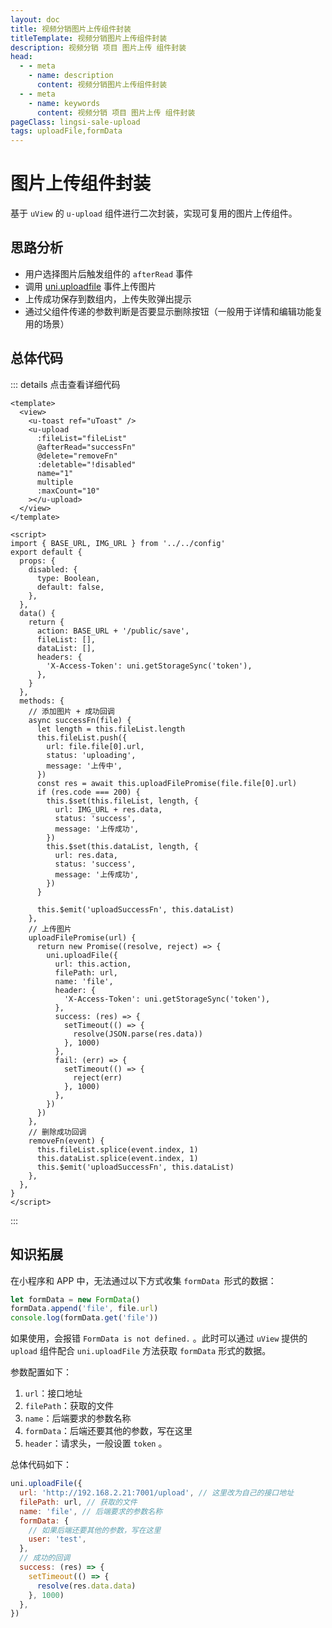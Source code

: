 ```yaml
---
layout: doc
title: 视频分销图片上传组件封装
titleTemplate: 视频分销图片上传组件封装
description: 视频分销 项目 图片上传 组件封装
head:
  - - meta
    - name: description
      content: 视频分销图片上传组件封装
  - - meta
    - name: keywords
      content: 视频分销 项目 图片上传 组件封装
pageClass: lingsi-sale-upload
tags: uploadFile,formData
---
```


# 图片上传组件封装

基于 `uView` 的 `u-upload` 组件进行二次封装，实现可复用的图片上传组件。

## 思路分析

- 用户选择图片后触发组件的 `afterRead` 事件
- 调用 [uni.uploadfile](https://uniapp.dcloud.net.cn/api/request/network-file.html#uploadfile) 事件上传图片
- 上传成功保存到数组内，上传失败弹出提示
- 通过父组件传递的参数判断是否要显示删除按钮（一般用于详情和编辑功能复用的场景）

## 总体代码

::: details 点击查看详细代码

```vue
<template>
  <view>
    <u-toast ref="uToast" />
    <u-upload
      :fileList="fileList"
      @afterRead="successFn"
      @delete="removeFn"
      :deletable="!disabled"
      name="1"
      multiple
      :maxCount="10"
    ></u-upload>
  </view>
</template>

<script>
import { BASE_URL, IMG_URL } from '../../config'
export default {
  props: {
    disabled: {
      type: Boolean,
      default: false,
    },
  },
  data() {
    return {
      action: BASE_URL + '/public/save',
      fileList: [],
      dataList: [],
      headers: {
        'X-Access-Token': uni.getStorageSync('token'),
      },
    }
  },
  methods: {
    // 添加图片 + 成功回调
    async successFn(file) {
      let length = this.fileList.length
      this.fileList.push({
        url: file.file[0].url,
        status: 'uploading',
        message: '上传中',
      })
      const res = await this.uploadFilePromise(file.file[0].url)
      if (res.code === 200) {
        this.$set(this.fileList, length, {
          url: IMG_URL + res.data,
          status: 'success',
          message: '上传成功',
        })
        this.$set(this.dataList, length, {
          url: res.data,
          status: 'success',
          message: '上传成功',
        })
      }

      this.$emit('uploadSuccessFn', this.dataList)
    },
    // 上传图片
    uploadFilePromise(url) {
      return new Promise((resolve, reject) => {
        uni.uploadFile({
          url: this.action,
          filePath: url,
          name: 'file',
          header: {
            'X-Access-Token': uni.getStorageSync('token'),
          },
          success: (res) => {
            setTimeout(() => {
              resolve(JSON.parse(res.data))
            }, 1000)
          },
          fail: (err) => {
            setTimeout(() => {
              reject(err)
            }, 1000)
          },
        })
      })
    },
    // 删除成功回调
    removeFn(event) {
      this.fileList.splice(event.index, 1)
      this.dataList.splice(event.index, 1)
      this.$emit('uploadSuccessFn', this.dataList)
    },
  },
}
</script>
```

:::

## 知识拓展

在小程序和 APP 中，无法通过以下方式收集 `formData `形式的数据：

```javascript
let formData = new FormData()
formData.append('file', file.url)
console.log(formData.get('file'))
```

如果使用，会报错 `FormData is not defined.` 。此时可以通过 `uView` 提供的 `upload` 组件配合 `uni.uploadFile` 方法获取 `formData` 形式的数据。

参数配置如下：

1. `url`：接口地址
2. `filePath`：获取的文件
3. `name`：后端要求的参数名称
4. `formData`：后端还要其他的参数，写在这里
5. `header`：请求头，一般设置 `token` 。

总体代码如下：

```javascript
uni.uploadFile({
  url: 'http://192.168.2.21:7001/upload', // 这里改为自己的接口地址
  filePath: url, // 获取的文件
  name: 'file', // 后端要求的参数名称
  formData: {
    // 如果后端还要其他的参数，写在这里
    user: 'test',
  },
  // 成功的回调
  success: (res) => {
    setTimeout(() => {
      resolve(res.data.data)
    }, 1000)
  },
})
```
